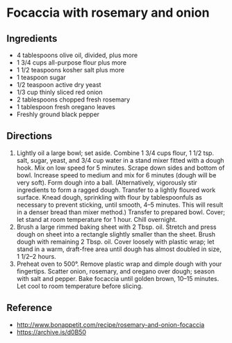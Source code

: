# Focaccia with rosemary and onion

## Ingredients

- 4 tablespoons olive oil, divided, plus more
- 1 3/4 cups all-purpose flour plus more
- 1 1/2 teaspoons kosher salt plus more
- 1 teaspoon sugar
- 1/2 teaspoon active dry yeast
- 1/3 cup thinly sliced red onion
- 2 tablespoons chopped fresh rosemary
- 1 tablespoon fresh oregano leaves
- Freshly ground black pepper

## Directions

1. Lightly oil a large bowl; set aside. Combine 1 3/4 cups flour, 1 1/2 tsp. salt, sugar, yeast, and 3/4 cup water in a stand mixer fitted with a dough hook. Mix on low speed for 5 minutes. Scrape down sides and bottom of bowl. Increase speed to medium and mix for 6 minutes (dough will be very soft). Form dough into a ball. (Alternatively, vigorously stir ingredients to form a ragged dough. Transfer to a lightly floured work surface. Knead dough, sprinkling with flour by tablespoonfuls as necessary to prevent sticking, until smooth, 4–5 minutes. This will result in a denser bread than mixer method.) Transfer to prepared bowl. Cover; let stand at room temperature for 1 hour. Chill overnight.
2. Brush a large rimmed baking sheet with 2 Tbsp. oil. Stretch and press dough on sheet into a rectangle slightly smaller than the sheet. Brush dough with remaining 2 Tbsp. oil. Cover loosely with plastic wrap; let stand in a warm, draft-free area until dough has almost doubled in size, 1 1/2–2 hours.
3. Preheat oven to 500°. Remove plastic wrap and dimple dough with your fingertips. Scatter onion, rosemary, and oregano over dough; season with salt and pepper. Bake focaccia until golden brown, 10–15 minutes. Let cool to room temperature before slicing.

## Reference

- <http://www.bonappetit.com/recipe/rosemary-and-onion-focaccia>
- <https://archive.is/d0B50>
